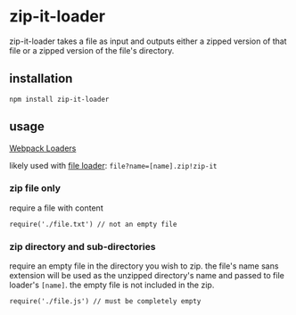 zip-it-loader
=============

zip-it-loader takes a file as input and outputs either
a zipped version of that file or a zipped version of the
file's directory.

## installation
`npm install zip-it-loader`

## usage
[Webpack Loaders](http://webpack.github.io/docs/using-loaders.html)

likely used with [file loader](https://github.com/webpack/file-loader):
`file?name=[name].zip!zip-it`

### zip file only
require a file with content
```
require('./file.txt') // not an empty file
```

### zip directory and sub-directories
require an empty file in the directory you wish to zip.
the file's name sans extension will be used as the unzipped
directory's name and passed to file loader's `[name]`. the
empty file is not included in the zip.

```
require('./file.js') // must be completely empty
```